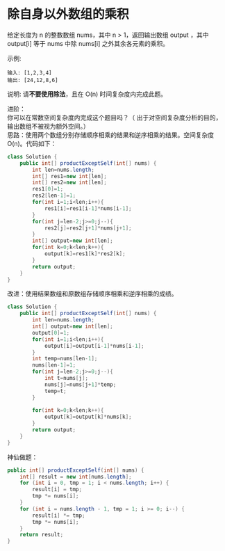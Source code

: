 #  除自身以外数组的乘积
给定长度为 n 的整数数组 nums，其中 n > 1，返回输出数组 output ，其中 output[i] 等于 nums 中除 nums[i] 之外其余各元素的乘积。

示例:

    输入: [1,2,3,4]
    输出: [24,12,8,6]
说明: 请**不要使用除法**，且在 O(n) 时间复杂度内完成此题。

进阶：  
你可以在常数空间复杂度内完成这个题目吗？（ 出于对空间复杂度分析的目的，输出数组不被视为额外空间。）  
思路：使用两个数组分别存储顺序相乘的结果和逆序相乘的结果。空间复杂度O(n)。代码如下：  
```java
class Solution {
    public int[] productExceptSelf(int[] nums) {
        int len=nums.length;
        int[] res1=new int[len];
        int[] res2=new int[len];
        res1[0]=1;
        res2[len-1]=1;
        for(int i=1;i<len;i++){
            res1[i]=res1[i-1]*nums[i-1];
        }
        for(int j=len-2;j>=0;j--){
            res2[j]=res2[j+1]*nums[j+1];
        }
        int[] output=new int[len];
        for(int k=0;k<len;k++){
            output[k]=res1[k]*res2[k];
        }
        return output;
    }
}
```
改进：使用结果数组和原数组存储顺序相乘和逆序相乘的成绩。 
```java
class Solution {
    public int[] productExceptSelf(int[] nums) {
        int len=nums.length;
        int[] output=new int[len];
        output[0]=1;
        for(int i=1;i<len;i++){
            output[i]=output[i-1]*nums[i-1];
        }
        int temp=nums[len-1];
        nums[len-1]=1;
        for(int j=len-2;j>=0;j--){
            int t=nums[j];
            nums[j]=nums[j+1]*temp;
            temp=t;
        }
        
        for(int k=0;k<len;k++){
            output[k]=output[k]*nums[k];
        }
        return output;
    }
}
```
神仙做题：  
```java
public int[] productExceptSelf(int[] nums) {
    int[] result = new int[nums.length];
    for (int i = 0, tmp = 1; i < nums.length; i++) {
        result[i] = tmp;
        tmp *= nums[i];
    }
    for (int i = nums.length - 1, tmp = 1; i >= 0; i--) {
        result[i] *= tmp;
        tmp *= nums[i];
    }
    return result;
}
```